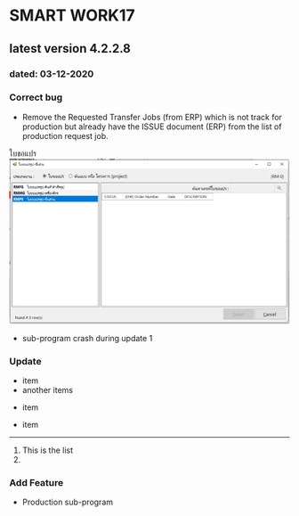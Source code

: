 # SMART WORK17

## latest version **4.2.2.8**

### dated: **03-12-2020**


### Correct bug

- Remove the Requested Transfer Jobs (from ERP) which is not track for production but already have the ISSUE document (ERP) from the list of production request job.

ใบขอแปร
  ![Transfer order](../images/img1.png)

- sub-program crash during update 1

### Update

- item
- another items
+ item 
* item 

---

1. This is the list
2. 




### Add Feature

- Production sub-program

 
